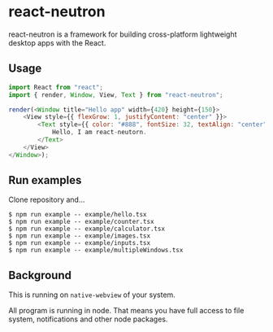 # react-neutron

react-neutron is a framework for building cross-platform lightweight desktop apps with the React.

## Usage

```js
import React from "react";
import { render, Window, View, Text } from "react-neutron";

render(<Window title="Hello app" width={420} height={150}>
    <View style={{ flexGrow: 1, justifyContent: "center" }}>
        <Text style={{ color: "#888", fontSize: 32, textAlign: "center" }}>
            Hello, I am react-neutorn.
        </Text>
    </View>
</Window>);
```

## Run examples

Clone repository and...

```
$ npm run example -- example/hello.tsx
$ npm run example -- example/counter.tsx
$ npm run example -- example/calculator.tsx
$ npm run example -- example/images.tsx
$ npm run example -- example/inputs.tsx
$ npm run example -- example/multipleWindows.tsx
```

## Background

This is running on `native-webview` of your system.

All program is running in node. That means you have full access to file system, notifications and other node packages.
